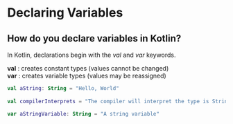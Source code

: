 # Declaring Variables 

## How do you declare variables in Kotlin? 
In Kotlin, declarations begin with the *val* 
and *var* keywords. 

**val** : creates constant types (values cannot be changed)  
**var** : creates variable types (values may be reassigned) 

``` kotlin 
val aString: String = "Hello, World"
 
val compilerInterprets = "The compiler will interpret the type is String" 

var aStringVariable: String = "A string variable" 
```

